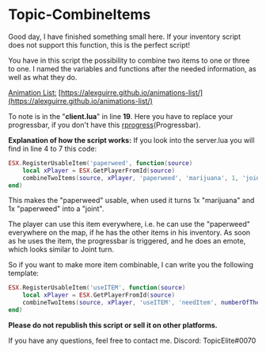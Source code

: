 # Topic-CombineItems

Good day, I have finished something small here.
If your inventory script does not support this function, this is the perfect script!

You have in this script the possibility to combine two items to one or three to one. I named the variables and functions after the needed information, as well as what they do.

[Animation List:](https://alexguirre.github.io/animations-list/) [https://alexguirre.github.io/animations-list/](https://alexguirre.github.io/animations-list/)

To note is in the "**client.lua**" in line **19**. Here you have to replace your progressbar, if you don't have this [rprogress](https://github.com/Mobius1/rprogress)(Progressbar).

**Explanation of how the script works:**
If you look into the server.lua you will find in line 4 to 7 this code:
```lua
ESX.RegisterUsableItem('paperweed', function(source)
    local xPlayer = ESX.GetPlayerFromId(source)
    combineTwoItems(source, xPlayer, 'paperweed', 'marijuana', 1, 'joint', 1, "Joint drehen", 10000, "mp_arresting", "a_uncuff")
end)
```

This makes the "paperweed" usable, when used it turns 1x "marijuana" and 1x "paperweed" into a "joint".

The player can use this item everywhere, i.e. he can use the "paperweed" everywhere on the map, if he has the other items in his inventory. As soon as he uses the item, the progressbar is triggered, and he does an emote, which looks similar to Joint turn.

So if you want to make more item combinable, I can write you the following template:

```lua
ESX.RegisterUsableItem('useITEM', function(source)
    local xPlayer = ESX.GetPlayerFromId(source)
    combineTwoItems(source, xPlayer, 'useITEM', 'needItem', numberOfTheyNeed, 'resultItem', numberOfTheyGet, "TEXT", durationOfCombine, "EmoteCategory", "EmoteName")
end)
```

**Please do not republish this script or sell it on other platforms.**

If you have any questions, feel free to contact me.
Discord: TopicElite#0070
